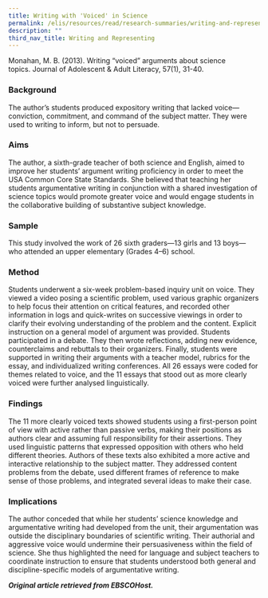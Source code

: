 ```yaml
---
title: Writing with 'Voiced' in Science
permalink: /elis/resources/read/research-summaries/writing-and-representing/writing-with-voiced-in-science/
description: ""
third_nav_title: Writing and Representing
---
```

Monahan, M. B. (2013). Writing “voiced” arguments about science topics. Journal of Adolescent & Adult Literacy, 57(1), 31-40.

### Background

The author’s students produced expository writing that lacked voice—conviction, commitment, and command of the subject matter. They were used to writing to inform, but not to persuade.

### Aims

The author, a sixth-grade teacher of both science and English, aimed to improve her students’ argument writing proficiency in order to meet the USA Common Core State Standards. She believed that teaching her students argumentative writing in conjunction with a shared investigation of science topics would promote greater voice and would engage students in the collaborative building of substantive subject knowledge.

### Sample

This study involved the work of 26 sixth graders—13 girls and 13 boys—who attended an upper elementary (Grades 4–6) school.

### Method

Students underwent a six-week problem-based inquiry unit on voice. They viewed a video posing a scientific problem, used various graphic organizers to help focus their attention on critical features, and recorded other information in logs and quick-writes on successive viewings in order to clarify their evolving understanding of the problem and the content. Explicit instruction on a general model of argument was provided. Students participated in a debate. They then wrote reflections, adding new evidence, counterclaims and rebuttals to their organizers. Finally, students were supported in writing their arguments with a teacher model, rubrics for the essay, and individualized writing conferences. All 26 essays were coded for themes related to voice, and the 11 essays that stood out as more clearly voiced were further analysed linguistically.

### Findings

The 11 more clearly voiced texts showed students using a first-person point of view with active rather than passive verbs, making their positions as authors clear and assuming full responsibility for their assertions. They used linguistic patterns that expressed opposition with others who held different theories. Authors of these texts also exhibited a more active and interactive relationship to the subject matter. They addressed content problems from the debate, used different frames of reference to make sense of those problems, and integrated several ideas to make their case.

### Implications

The author conceded that while her students’ science knowledge and argumentative writing had developed from the unit, their argumentation was outside the disciplinary boundaries of scientific writing. Their authorial and aggressive voice would undermine their persuasiveness within the field of science. She thus highlighted the need for language and subject teachers to coordinate instruction to ensure that students understood both general and discipline-specific models of argumentative writing.


_**Original article retrieved from EBSCOHost.**_  

